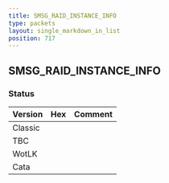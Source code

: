 ```yaml
---
title: SMSG_RAID_INSTANCE_INFO
type: packets
layout: single_markdown_in_list
position: 717
---
```


## SMSG_RAID_INSTANCE_INFO

### Status

Version | Hex | Comment
---------- | ---------- | ---------- 
Classic |  |  
TBC |  |  
WotLK |  |  
Cata |  |  

